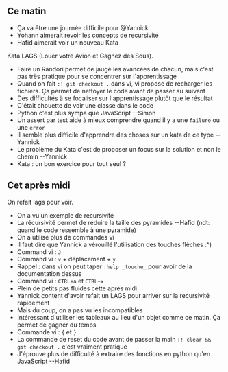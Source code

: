 ## Ce matin

- Ça va être une journée difficile pour @Yannick
- Yohann aimerait revoir les concepts de recursivité
- Hafid aimerait voir un nouveau Kata

Kata LAGS (Louer votre Avion et Gagnez des Sous).

- Faire un Randori permet de jaugé les avancées de chacun, mais c'est pas très pratique pour se concentrer sur l'apprentissage
- Quand on fait `:! git checkout .` dans vi, vi propose de recharger les fichiers. Ça permet de nettoyer le code avant de passer au suivant
- Des difficultés à se focaliser sur l'apprentissage plutôt que le résultat
- C'était chouette de voir une classe dans le code
- Python c'est plus sympa que JavaScript --Simon
- Un assert par test aide à mieux comprendre quand il y a une `failure` ou une `error`
- Il semble plus difficile d'apprendre des choses sur un kata de ce type --Yannick
- Le problème du Kata c'est de proposer un focus sur la solution et non le chemin --Yannick
- Kata : un bon exercice pour tout seul ?

## Cet après midi

On refait lags pour voir.

- On a vu un exemple de recursivité
- La récursivité permet de réduire la taille des pyramides --Hafid (ndt: quand le code ressemble à une pyramide)
- On a utilisé plus de commandes vi
- Il faut dire que Yannick a vérouillé l'utilisation des touches flèches :^)
- Command vi : `J`
- Command vi : `v` + déplacement + `y`
- Rappel : dans vi on peut taper `:help _touche_` pour avoir de la documentation dessus
- Command vi : `CTRL+a` et `CTRL+x`
- Plein de petits pas fluides cette après midi
- Yannick content d'avoir refait un LAGS pour arriver sur la recursivité rapidement
- Mais du coup, on a pas vu les incompatibles
- Intéressant d'utiliser les tableaux au lieu d'un objet comme ce matin. Ça permet de gagner du temps
- Commande vi : `{` et `}`
- La commande de reset du code avant de passer la main `:! clear && git checkout .` c'est vraiment pratique
- J'éprouve plus de difficulté à extraire des fonctions en python qu'en JavaScript --Hafid
